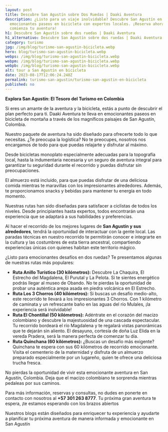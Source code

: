 ```yaml
---
layout: post
title: Descubre San Agustín sobre Dos Ruedas | Daaki Aventura
description: ¿Listo para un viaje inolvidable? Descubre San Agustín en
  emocionantes paseos en bicicleta con expertos locales. ¡Reserva ahora y
  comienza tu aventura!
h1: Descubre San Agustín sobre dos ruedas | Daaki Aventura
h1_alternativo: Descubre San Agustín sobre dos ruedas | Daaki Aventura
category: turismo
jpg: /img/blog/turismo-san-agustin-bicicleta.webp
hero: blog/turismo-san-agustin-bicicleta.webp
webps: /img/blog/turismo-san-agustin-bicicleta.webp
webpm: /img/blog/turismo-san-agustin-bicicleta.webp
webpb: /img/blog/turismo-san-agustin-bicicleta.webp
alt: tour a San Agustín en bicicleta
date: 2023-08-17T12:06:24.248Z
permalink: turismo-san-agustin/turismo-san-agustin-en-bicicleta
published: no
---
```

**Explora San Agustín: El Tesoro del Turismo en Colombia**

Si eres un amante de la aventura y la bicicleta, estás a punto de descubrir el plan perfecto para ti. Daaki Aventura te lleva en emocionantes paseos en bicicleta de montaña a través de los magníficos paisajes de San Agustín, Colombia.

Nuestro paquete de aventura ha sido diseñado para ofrecerte todo lo que necesitas. ¿Te preocupa la logística? No te preocupes, nosotros nos encargamos de todo para que puedas relajarte y disfrutar al máximo. 

Desde bicicletas monoplato especialmente adecuadas para la topografía local, hasta la indumentaria necesaria y un seguro de aventura integral para garantizar tu seguridad durante el recorrido y puedas disfrutar sin preocupaciones.

El almuerzo está incluido, para que puedas disfrutar de una deliciosa comida mientras te maravillas con los impresionantes alrededores. Además, te proporcionamos snacks y bebidas para mantener tu energía en todo momento.

Nuestras rutas han sido diseñadas para satisfacer a ciclistas de todos los niveles. Desde principiantes hasta expertos, todos encontrarán una experiencia que se adaptará a sus habilidades y preferencias.

Al hacer el recorrido de los mejores lugares de **San Agustín y sus alrededores**, tendrá la oportunidad de interactuar con la gente local. Las paradas técnicas en nuestro recorrido te permitirán conocer e integrarte en la cultura y las costumbres de esta tierra ancestral, compartiendo experiencias únicas con quienes habitan este territorio mágico.

¿Listo para emocionantes desafíos en dos ruedas? Te presentamos algunas de nuestras rutas más populares:

* **Ruta Anillo Turístico (30 kilómetros):** Descubre La Chaquira, El Estrecho del Magdalena, El Purutal y La Pelota. Si te sientes energético  podrás llegar al museo de Obando. No te pierdas la oportunidad de probar una auténtica arepa asada en piedra volcánica en El Estrecho.
* **Ruta Los 3 Chorros (40 kilómetros):** Si buscas un desafío medio-alto, este recorrido te llevará a los impresionantes 3  Chorros. Con 1 kilómetro de caminata y un refrescante baño en las aguas del río Mulales, ¡la experiencia será inolvidable!
* **Ruta El Chontillal (50 kilómetros):** Adéntrate en el corazón del macizo colombiano y descubre la majestuosidad de una cascada espectacular. Tu recorrido bordeará el río Magdalena y te regalará vistas panorámicas que te dejarán sin aliento. El desayuno, cortesía de doña Luz Elida en la vereda Pradera, será la manera perfecta de comenzar tu día.
* **Ruta Quinchana (60 kilómetros):** ¿Buscas un desafío más exigente? Quinchana te espera con sus 60 kilómetros de recorrido emocionante. Visita el cementerio de la maternidad y disfruta de un almuerzo preparado especialmente por un lugareño, quien te ofrece una deliciosa trucha fresca.   

No pierdas la oportunidad de vivir esta emocionante aventura en San Agustín, Colombia. Deja que el macizo colombiano te sorprenda mientras pedaleas por sus caminos.

Para más información, reservas y consultas, no dudes en ponerte en contacto con nosotros al **+57 301 263 8777**. Tu próxima gran aventura te espera, ¡te estamos esperando con los brazos abiertos

Nuestros blogs están diseñados para enriquecer tu experiencia y ayudarte a planificar tu próxima aventura de manera informada y emocionante en San Agustín